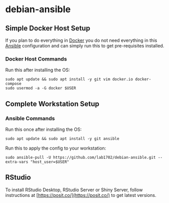 # debian-ansible

## Simple Docker Host Setup

If you plan to do everything in [Docker](https://www.docker.com/) you do not need everything in this [Ansible](https://www.ansible.com/) configuration
and can simply run this to get pre-requisites installed.

### Docker Host Commands

Run this after installing the OS:

    sudo apt update && sudo apt install -y git vim docker.io docker-compose
    sudo usermod -a -G docker $USER
    
## Complete Workstation Setup

### Ansible Commands

Run this once after installing the OS:

    sudo apt update && sudo apt install -y git ansible

Run this to apply the config to your workstation:

    sudo ansible-pull -U https://github.com/lab1702/debian-ansible.git --extra-vars "host_user=$USER"

## RStudio

To install RStudio Desktop, RStudio Server or Shiny Server, follow instructions at [https://posit.co/](https://posit.co/) to get latest versions.

